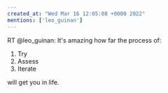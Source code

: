 ```yaml
---
created_at: "Wed Mar 16 12:05:08 +0000 2022"
mentions: ['leo_guinan']
---
```


RT @leo_guinan: It's amazing how far the process of:

1. Try
2. Assess
3. Iterate

will get you in life.